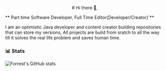 <p align="center">
# Hi there 👋, 



** Part time Software Developer, Full Time Editor(Developer/Creator)`**

I am an optimistic Java developer and content creator building repositories that can store my versions, 
All projects are build from sratch to all the way till it solves the real life problem and saves human time.



### 📊 Stats
![Forrest's GitHub stats](https://github-readme-stats.vercel.app/api?username=sanskar1812&show_icons=true&theme=gruvbox)